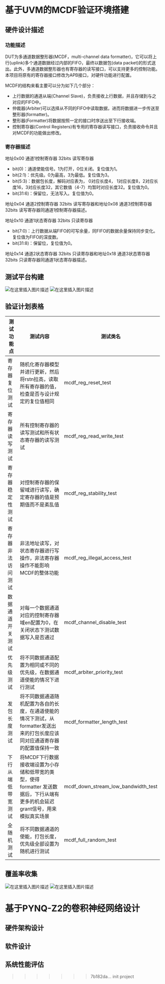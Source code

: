 


# 基于UVM的MCDF验证环境搭建
## 硬件设计描述
### 功能描述
DUT为多通道数据整形器(MCDF，multi-channel data formatter)，它可以将上行(uplink)多个通道数据经过内部的FIFO，最终以数据包(data packet)的形式送出。此外，多通道数据整形器也有寄存器的读写接口，可以支持更多的控制功能。本项目将原有的寄存器接口修改为APB接口，对硬件功能进行配置。

MCDF的结构来看主要可以分为如下几个部分：

 - 上行数据的通道从端(Channel Slave)，负责接收上行数据，并且存储到与之对应的FIFO中。
 - 仲裁器(Arbiter)可以选择从不同的FIFO中读取数据，进而将数据进一步传送至整形器(formatter)。
 - 整形器(Formatter)将数据按照一定的接口时序送出至下行接收端。
 - 控制寄存器(Control Registers)有专用的寄存器读写接口，负责接收命令并且对MCDF的功能做出修改。
### 寄存器描述
地址0x00 通道1控制寄存器 32bits 读写寄存器
 - bit(0)：通道使能信号。1为打开，0位关闭。复位值为1。
 - bit(2:1)：优先级。0为最高，3为最低。复位值为3。
 - bit(5:3)：数据包长度，解码对应表为， 0对应长度4， 1对应长度8，2对应长度16，3对应长度32，其它数值（4-7）均暂时对应长度32。复位值为0。
 - bit(31:6)：保留位，无法写入。复位值为0。

地址0x04 通道2控制寄存器 32bits 读写寄存器和地址0x08 通道3控制寄存器 32bits 读写寄存器同通道1控制寄存器描述。

 地址0x10 通道1状态寄存器 32bits 只读寄存器
 - bit(7:0)：上行数据从端FIFO的可写余量，同FIFO的数据余量保持同步变化。复位值为FIFO的深度数。
 - bit(31:8)：保留位，复位值为0。

地址0x14 通道2状态寄存器 32bits 只读寄存器和地址0x18 通道3状态寄存器 32bits 只读寄存器同通道1状态寄存器描述。

## 测试平台构建
![在这里插入图片描述](https://img-blog.csdnimg.cn/20200702230510409.jpg?x-oss-process=image/watermark,type_ZmFuZ3poZW5naGVpdGk,shadow_10,text_aHR0cHM6Ly9ibG9nLmNzZG4ubmV0L3FxXzQxOTcwNTEy,size_16,color_FFFFFF,t_70#pic_center)
![在这里插入图片描述](https://img-blog.csdnimg.cn/20200702224446816.jpg?x-oss-process=image/watermark,type_ZmFuZ3poZW5naGVpdGk,shadow_10,text_aHR0cHM6Ly9ibG9nLmNzZG4ubmV0L3FxXzQxOTcwNTEy,size_16,color_FFFFFF,t_70#pic_center)
## 验证计划表格
| 测试功能点 |  测试内容 | 测试类名
|--|--|--|
| 寄存器复位测试 | 随机化寄存器模型并进行更新，然后将rstn拉高，读取所有寄存器的值，检查是否与设计规定的复位值相同 | mcdf_reg_reset_test
| 寄存器读写测试 | 所有控制寄存器的读写测试和所有状态寄存器的读写测试 | mcdf_reg_read_write_test
| 寄存器稳定性测试 | 对控制寄存器的保留域进行读写，确定寄存器的值是预期值而不是紊乱值 | mcdf_reg_stability_test
| 寄存器非法访问测试 | 非法地址读写，对状态寄存器进行写操作，非法寄存器操作不能影响MCDF的整体功能 | mcdf_reg_illegal_access_test
| 数据通道开关测试 | 对每一个数据通道对应的控制寄存器域en配置为0，在关闭状态下测试数据写入是否通过 | mcdf_channel_disable_test
| 优先级测试 | 将不同数据通道配置为相同或不同的优先级，在数据通道使能的情况下进行测试 | mcdf_arbiter_priority_test
| 发包长度测试 | 将不同数据通道随机配置为各自的长度，在通道使能的情况下测试，从formatter发送出来的打包长度应该同对应通道寄存器的配置值保持一致 | mcdf_formatter_length_test
| 下行从端低带宽测试 | 将MCDF下行数据接收端设置为小存储和低带宽的类型，使得formatter 发送数据后，下行从端有更多的机会延迟grant信号，用来模拟真实场景| mcdf_down_stream_low_bandwidth_test
| 全随机测试 | 将不同数据通道的使能，打包长度，优先级全部设置为随机进行测试| mcdf_full_random_test
## 覆盖率收集
![在这里插入图片描述](https://img-blog.csdnimg.cn/20200702222021797.png?x-oss-process=image/watermark,type_ZmFuZ3poZW5naGVpdGk,shadow_10,text_aHR0cHM6Ly9ibG9nLmNzZG4ubmV0L3FxXzQxOTcwNTEy,size_16,color_FFFFFF,t_70#pic_center)
![在这里插入图片描述](https://img-blog.csdnimg.cn/20200702222130147.png#pic_center)
# 基于PYNQ-Z2的卷积神经网络设计
## 硬件架构设计
## 软件设计
## 系统性能评估
>>>>>>> 7b182da... init project
